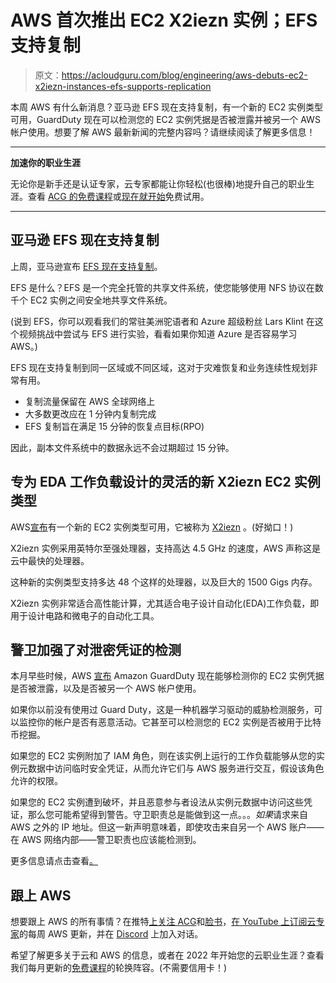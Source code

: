 # AWS 首次推出 EC2 X2iezn 实例；EFS 支持复制

> 原文：<https://acloudguru.com/blog/engineering/aws-debuts-ec2-x2iezn-instances-efs-supports-replication>

本周 AWS 有什么新消息？亚马逊 EFS 现在支持复制，有一个新的 EC2 实例类型可用，GuardDuty 现在可以检测您的 EC2 实例凭据是否被泄露并被另一个 AWS 帐户使用。想要了解 AWS 最新新闻的完整内容吗？请继续阅读了解更多信息！

* * *

**加速你的职业生涯**

无论你是新手还是认证专家，云专家都能让你轻松(也很棒)地提升自己的职业生涯。查看 [ACG 的免费课程](https://acloudguru.com/blog/news/whats-free-at-acg)或[现在就开始](https://acloudguru.com/pricing)免费试用。

* * *

## 亚马逊 EFS 现在支持复制

上周，亚马逊宣布 [EFS 现在支持复制](https://aws.amazon.com/blogs/aws/new-replication-for-amazon-elastic-file-system-efs/)。

EFS 是什么？EFS 是一个完全托管的共享文件系统，使您能够使用 NFS 协议在数千个 EC2 实例之间安全地共享文件系统。

(说到 EFS，你可以观看我们的常驻美洲驼语者和 Azure 超级粉丝 Lars Klint 在这个视频挑战中尝试与 EFS 进行实验，看看如果你知道 Azure 是否容易学习 AWS。)

EFS 现在支持复制到同一区域或不同区域，这对于灾难恢复和业务连续性规划非常有用。

*   复制流量保留在 AWS 全球网络上
*   大多数更改应在 1 分钟内复制完成
*   EFS 复制旨在满足 15 分钟的恢复点目标(RPO)

因此，副本文件系统中的数据永远不会过期超过 15 分钟。

## 专为 EDA 工作负载设计的灵活的新 X2iezn EC2 实例类型

AWS[宣布](https://aws.amazon.com/blogs/aws/new-amazon-ec2-x2iezn-instances-powered-by-the-fastest-intel-xeon-scalable-cpu-for-memory-intensive-workloads/)有一个新的 EC2 实例类型可用，它被称为 [X2iezn](https://aws.amazon.com/about-aws/whats-new/2022/01/amazon-ec2-x2iezn/) 。(好拗口！)

X2iezn 实例采用英特尔至强处理器，支持高达 4.5 GHz 的速度，AWS 声称这是云中最快的处理器。

这种新的实例类型支持多达 48 个这样的处理器，以及巨大的 1500 Gigs 内存。

X2iezn 实例非常适合高性能计算，尤其适合电子设计自动化(EDA)工作负载，即用于设计电路和微电子的自动化工具。

## 警卫加强了对泄密凭证的检测

本月早些时候，AWS [宣布](https://aws.amazon.com/blogs/aws/amazon-guardduty-enhances-detection-of-ec2-instance-credential-exfiltration/) Amazon GuardDuty 现在能够检测你的 EC2 实例凭据是否被泄露，以及是否被另一个 AWS 帐户使用。

如果你以前没有使用过 Guard Duty，这是一种机器学习驱动的威胁检测服务，可以监控你的帐户是否有恶意活动。它甚至可以检测您的 EC2 实例是否被用于比特币挖掘。

如果您的 EC2 实例附加了 IAM 角色，则在该实例上运行的工作负载能够从您的实例元数据中访问临时安全凭证，从而允许它们与 AWS 服务进行交互，假设该角色允许的权限。

如果您的 EC2 实例遭到破坏，并且恶意参与者设法从实例元数据中访问这些凭证，那么您可能希望得到警告。守卫职责总是能做到这一点。。。*如果*请求来自 AWS 之外的 IP 地址。但这一新声明意味着，即使攻击来自另一个 AWS 账户——在 AWS 网络内部——警卫职责也应该能检测到。

更多信息请点击查看[。](https://aws.amazon.com/about-aws/whats-new/2022/01/amazon-guardduty-ec2-instance-credentials-aws-account/)

## 跟上 AWS

想要跟上 AWS 的所有事情？在推特[上关注 ACG](https://twitter.com/acloudguru)和[脸书](https://www.facebook.com/acloudguru)，[在 YouTube 上订阅云专家](https://www.youtube.com/c/AcloudGuru/?sub_confirmation=1)的每周 AWS 更新，并在 [Discord](http://discord.gg/acloudguru) 上加入对话。

希望了解更多关于云和 AWS 的信息，或者在 2022 年开始您的云职业生涯？查看我们每月更新的[免费课程](https://acloudguru.com/blog/news/whats-free-at-acg)的轮换阵容。(不需要信用卡！)